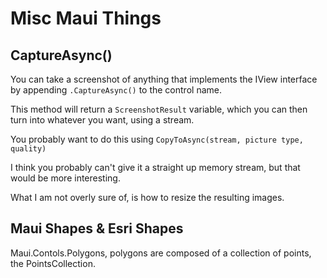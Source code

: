 # Misc Maui Things

## CaptureAsync()

You can take a screenshot of anything that implements the IView interface by appending `.CaptureAsync()` to the control name.

This method will return a `ScreenshotResult` variable, which you can then turn into whatever you want, using a stream.

You probably want to do this using `CopyToAsync(stream, picture type, quality)`

I think you probably can't give it a straight up memory stream, but that would be more interesting.

What I am not overly sure of, is how to resize the resulting images.

## Maui Shapes & Esri Shapes

Maui.Contols.Polygons, polygons are composed of a collection of points, the PointsCollection. 

